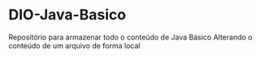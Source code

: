 # DIO-Java-Basico
Repositório para armazenar todo o conteúdo de Java Básico
Alterando o conteúdo de um arquivo de forma local
